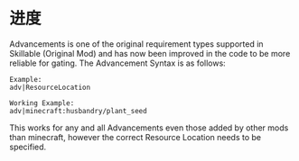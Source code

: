 # 进度

Advancements is one of the original requirement types supported in Skillable (Original Mod) and has now been improved in the code to be more reliable for gating. The Advancement Syntax is as follows:

    Example:
    adv|ResourceLocation
    
    Working Example:
    adv|minecraft:husbandry/plant_seed
    

This works for any and all Advancements even those added by other mods than minecraft, however the correct Resource Location needs to be specified.